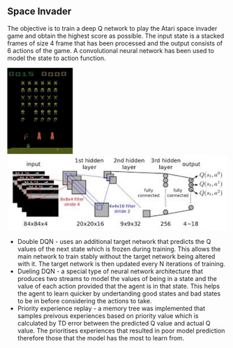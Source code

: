 ## Space Invader
The objective is to train a deep Q network to play the Atari space invader game and obtain the highest score as possible. The input state is a stacked frames of size 4 frame that has been processed and the output consists of 6 actions of the game. A convolutional neural network has been used to model the state to action function. 

<img src="/img/poster.jpg" width="150"> <img src="/img/dqn.jpg" width="600">

* Double DQN - uses an additional target network that predicts the Q values of the next state which is frozen during training. This allows the main network to train stably without the target network being altered with it. The target network is then updated every N iterations of training. 
* Dueling DQN - a special type of neural network architecture that produces two streams to model the values of being in a state and the value of each action provided that the agent is in that state. This helps the agent to learn quicker by undertanding good states and bad states to be in before considering the actions to take. 
* Priority experience replay - a memory tree was implemented that samples preivous experiences based on priority value which is calculated by TD error between the predicted Q value and actual Q value. The prioritises experiences that resulted in poor model prediction therefore those that the model has the most to learn from. 